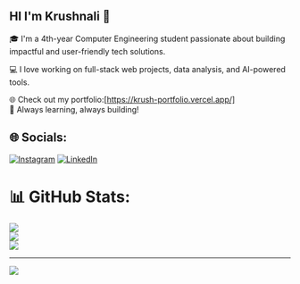 ## HI I'm Krushnali 🎀
🎓 I'm a 4th-year Computer Engineering student passionate about building impactful and user-friendly tech solutions.

💻 I love working on full-stack web projects, data analysis, and AI-powered tools.  


🌐 Check out my portfolio:[https://krush-portfolio.vercel.app/]<br/>
📌 Always learning, always building!


## 🌐 Socials:
[![Instagram](https://img.shields.io/badge/Instagram-%23E4405F.svg?logo=Instagram&logoColor=white)](https://instagram.com/https://www.linkedin.com/in/krushnali-biradar-51132a240?utm_source=share&utm_campaign=share_via&utm_content=profile&utm_medium=ios_app) [![LinkedIn](https://img.shields.io/badge/LinkedIn-%230077B5.svg?logo=linkedin&logoColor=white)](https://linkedin.com/in/https://www.linkedin.com/in/krushnali-biradar-51132a240?utm_source=share&utm_campaign=share_via&utm_content=profile&utm_medium=ios_app) 


# 📊 GitHub Stats:
![](https://github-readme-stats.vercel.app/api?username=krushbiradar18&theme=merko&hide_border=false&include_all_commits=true&count_private=true)<br/>
![](https://nirzak-streak-stats.vercel.app/?user=krushbiradar18&theme=merko&hide_border=false)<br/>
![](https://github-readme-stats.vercel.app/api/top-langs/?username=krushbiradar18&theme=merko&hide_border=false&include_all_commits=true&count_private=true&layout=compact)

---
[![](https://visitcount.itsvg.in/api?id=krushbiradar18&icon=0&color=0)](https://visitcount.itsvg.in)

<!-- Proudly created with GPRM ( https://gprm.itsvg.in ) -->
